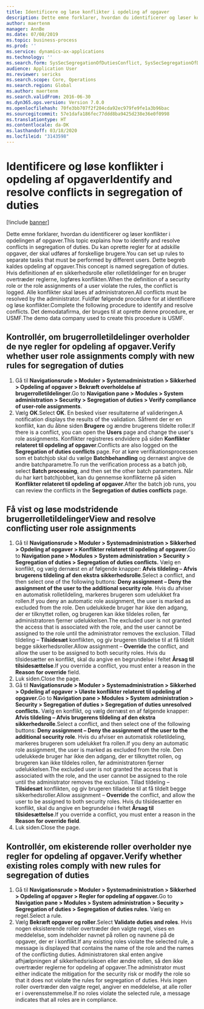 ```yaml
---
title: Identificere og løse konflikter i opdeling af opgaver
description: Dette emne forklarer, hvordan du identificerer og løser konflikter i opdelingen af opgaver.
author: maertenm
manager: AnnBe
ms.date: 07/08/2019
ms.topic: business-process
ms.prod: ''
ms.service: dynamics-ax-applications
ms.technology: ''
ms.search.form: SysSecSegregationOfDutiesConflict, SysSecSegregationOfDutiesRule
audience: Application User
ms.reviewer: sericks
ms.search.scope: Core, Operations
ms.search.region: Global
ms.author: maertenm
ms.search.validFrom: 2016-06-30
ms.dyn365.ops.version: Version 7.0.0
ms.openlocfilehash: 70fe3bb707f2f204cda92ec979fe9fe1a3b96bac
ms.sourcegitcommit: 57e1dafa186fec77ddd8ba9425d238e36e0f0998
ms.translationtype: HT
ms.contentlocale: da-DK
ms.lasthandoff: 03/18/2020
ms.locfileid: "3143598"
---
```

# <a name="identify-and-resolve-conflicts-in-segregation-of-duties"></a><span data-ttu-id="7c686-103">Identificere og løse konflikter i opdeling af opgaver</span><span class="sxs-lookup"><span data-stu-id="7c686-103">Identify and resolve conflicts in segregation of duties</span></span>

[!include [banner](../../includes/banner.md)]

<span data-ttu-id="7c686-104">Dette emne forklarer, hvordan du identificerer og løser konflikter i opdelingen af opgaver.</span><span class="sxs-lookup"><span data-stu-id="7c686-104">This topic explains how to identify and resolve conflicts in segregation of duties.</span></span> <span data-ttu-id="7c686-105">Du kan oprette regler for at adskille opgaver, der skal udføres af forskellige brugere.</span><span class="sxs-lookup"><span data-stu-id="7c686-105">You can set up rules to separate tasks that must be performed by different users.</span></span> <span data-ttu-id="7c686-106">Dette begreb kaldes opdeling af opgaver.</span><span class="sxs-lookup"><span data-stu-id="7c686-106">This concept is named segregation of duties.</span></span> <span data-ttu-id="7c686-107">Hvis definitionen af en sikkerhedsrolle eller rolletildelinger for en bruger overtræder reglerne, logføres konflikten.</span><span class="sxs-lookup"><span data-stu-id="7c686-107">When the definition of a security role or the role assignments of a user violate the rules, the conflict is logged.</span></span> <span data-ttu-id="7c686-108">Alle konflikter skal løses af administratoren.</span><span class="sxs-lookup"><span data-stu-id="7c686-108">All conflicts must be resolved by the administrator.</span></span> <span data-ttu-id="7c686-109">Fuldfør følgende procedure for at identificere og løse konflikter.</span><span class="sxs-lookup"><span data-stu-id="7c686-109">Complete the following procedure to identify and resolve conflicts.</span></span> <span data-ttu-id="7c686-110">Det demodatafirma, der bruges til at oprette denne procedure, er USMF.</span><span class="sxs-lookup"><span data-stu-id="7c686-110">The demo data company used to create this procedure is USMF.</span></span>


## <a name="verify-whether-user-role-assignments-comply-with-new-rules-for-segregation-of-duties"></a><span data-ttu-id="7c686-111">Kontrollér, om brugerrolletildelinger overholder de nye regler for opdeling af opgaver.</span><span class="sxs-lookup"><span data-stu-id="7c686-111">Verify whether user role assignments comply with new rules for segregation of duties</span></span>
1. <span data-ttu-id="7c686-112">Gå til **Navigationsrude > Moduler > Systemadministration > Sikkerhed > Opdeling af opgaver > Bekræft overholdelse af brugerrolletildelinger**.</span><span class="sxs-lookup"><span data-stu-id="7c686-112">Go to **Navigation pane > Modules > System administration > Security > Segregation of duties > Verify compliance of user-role assignments**.</span></span>
2. <span data-ttu-id="7c686-113">Vælg **OK**.</span><span class="sxs-lookup"><span data-stu-id="7c686-113">Select **OK**.</span></span> <span data-ttu-id="7c686-114">En besked viser resultaterne af valideringen.</span><span class="sxs-lookup"><span data-stu-id="7c686-114">A notification displays the results of the validation.</span></span> <span data-ttu-id="7c686-115">Såfremt der er en konflikt, kan du åbne siden **Brugere** og ændre brugerens tildelte roller.</span><span class="sxs-lookup"><span data-stu-id="7c686-115">If there is a conflict, you can open the **Users** page and change the user's role assignments.</span></span> <span data-ttu-id="7c686-116">Konflikter registreres endvidere på siden **Konflikter relateret til opdeling af opgaver**.</span><span class="sxs-lookup"><span data-stu-id="7c686-116">Conflicts are also logged on the **Segregation of duties conflicts** page.</span></span> <span data-ttu-id="7c686-117">For at køre verifikationsprocessen som et batchjob skal du vælge **Batchbehandling** og dernæst angive de andre batchparametre.</span><span class="sxs-lookup"><span data-stu-id="7c686-117">To run the verification process as a batch job, select **Batch processing**, and then set the other batch parameters.</span></span> <span data-ttu-id="7c686-118">Når du har kørt batchjobbet, kan du gennemse konflikterne på siden **Konflikter relateret til opdeling af opgaver**.</span><span class="sxs-lookup"><span data-stu-id="7c686-118">After the batch job runs, you can review the conflicts in the **Segregation of duties conflicts** page.</span></span>  

## <a name="view-and-resolve-conflicting-user-role-assignments"></a><span data-ttu-id="7c686-119">Få vist og løse modstridende brugerrolletildelinger</span><span class="sxs-lookup"><span data-stu-id="7c686-119">View and resolve conflicting user role assignments</span></span>
1. <span data-ttu-id="7c686-120">Gå til **Navigationsrude > Moduler > Systemadministration > Sikkerhed > Opdeling af opgaver > Konflikter relateret til opdeling af opgaver.**</span><span class="sxs-lookup"><span data-stu-id="7c686-120">Go to **Navigation pane > Modules > System administration > Security > Segregation of duties > Segregation of duties conflicts.**</span></span> <span data-ttu-id="7c686-121">Vælg en konflikt, og vælg dernæst en af følgende knapper: **Afvis tildeling – Afvis brugerens tildeling af den ekstra sikkerhedsrolle**.</span><span class="sxs-lookup"><span data-stu-id="7c686-121">Select a conflict, and then select one of the following buttons: **Deny assignment – Deny the assignment of the user to the additional security role**.</span></span> <span data-ttu-id="7c686-122">Hvis du afviser en automatisk rolletildeling, markeres brugeren som udelukket fra rollen.</span><span class="sxs-lookup"><span data-stu-id="7c686-122">If you deny an automatic role assignment, the user is marked as excluded from the role.</span></span> <span data-ttu-id="7c686-123">Den udelukkede bruger har ikke den adgang, der er tilknyttet rollen, og brugeren kan ikke tildeles rollen, før administratoren fjerner udelukkelsen.</span><span class="sxs-lookup"><span data-stu-id="7c686-123">The excluded user is not granted the access that is associated with the role, and the user cannot be assigned to the role until the administrator removes the exclusion.</span></span> <span data-ttu-id="7c686-124">Tillad tildeling – **Tilsidesæt** konflikten, og giv brugeren tilladelse til at få tildelt begge sikkerhedsroller.</span><span class="sxs-lookup"><span data-stu-id="7c686-124">Allow assignment – **Override** the conflict, and allow the user to be assigned to both security roles.</span></span> <span data-ttu-id="7c686-125">Hvis du tilsidesætter en konflikt, skal du angive en begrundelse i feltet **Årsag til tilsidesættelse**.</span><span class="sxs-lookup"><span data-stu-id="7c686-125">If you override a conflict, you must enter a reason in the **Reason for override** field.</span></span>  
2. <span data-ttu-id="7c686-126">Luk siden.</span><span class="sxs-lookup"><span data-stu-id="7c686-126">Close the page.</span></span>
3. <span data-ttu-id="7c686-127">Gå til **Navigationsrude > Moduler > Systemadministration > Sikkerhed > Opdeling af opgaver > Uløste konflikter relateret til opdeling af opgaver.**</span><span class="sxs-lookup"><span data-stu-id="7c686-127">Go to **Navigation pane > Modules > System administration > Security > Segregation of duties > Segregation of duties unresolved conflicts.**</span></span> <span data-ttu-id="7c686-128">Vælg en konflikt, og vælg dernæst en af følgende knapper: **Afvis tildeling – Afvis brugerens tildeling af den ekstra sikkerhedsrolle**.</span><span class="sxs-lookup"><span data-stu-id="7c686-128">Select a conflict, and then select one of the following buttons: **Deny assignment – Deny the assignment of the user to the additional security role**.</span></span> <span data-ttu-id="7c686-129">Hvis du afviser en automatisk rolletildeling, markeres brugeren som udelukket fra rollen.</span><span class="sxs-lookup"><span data-stu-id="7c686-129">If you deny an automatic role assignment, the user is marked as excluded from the role.</span></span> <span data-ttu-id="7c686-130">Den udelukkede bruger har ikke den adgang, der er tilknyttet rollen, og brugeren kan ikke tildeles rollen, før administratoren fjerner udelukkelsen.</span><span class="sxs-lookup"><span data-stu-id="7c686-130">The excluded user is not granted the access that is associated with the role, and the user cannot be assigned to the role until the administrator removes the exclusion.</span></span> <span data-ttu-id="7c686-131">Tillad tildeling – **Tilsidesæt** konflikten, og giv brugeren tilladelse til at få tildelt begge sikkerhedsroller.</span><span class="sxs-lookup"><span data-stu-id="7c686-131">Allow assignment – **Override** the conflict, and allow the user to be assigned to both security roles.</span></span> <span data-ttu-id="7c686-132">Hvis du tilsidesætter en konflikt, skal du angive en begrundelse i feltet **Årsag til tilsidesættelse**.</span><span class="sxs-lookup"><span data-stu-id="7c686-132">If you override a conflict, you must enter a reason in the **Reason for override field**.</span></span>    
4. <span data-ttu-id="7c686-133">Luk siden.</span><span class="sxs-lookup"><span data-stu-id="7c686-133">Close the page.</span></span>

## <a name="verify-whether-existing-roles-comply-with-new-rules-for-segregation-of-duties"></a><span data-ttu-id="7c686-134">Kontrollér, om ekisterende roller overholder nye regler for opdeling af opgaver.</span><span class="sxs-lookup"><span data-stu-id="7c686-134">Verify whether existing roles comply with new rules for segregation of duties</span></span>
1. <span data-ttu-id="7c686-135">Gå til **Navigationsrude > Moduler > Systemadministration > Sikkerhed > Opdeling af opgaver > Regler for opdeling af opgaver.**</span><span class="sxs-lookup"><span data-stu-id="7c686-135">Go to **Navigation pane > Modules > System administration > Security > Segregation of duties > Segregation of duties rules**.</span></span> <span data-ttu-id="7c686-136">Vælg en regel.</span><span class="sxs-lookup"><span data-stu-id="7c686-136">Select a rule.</span></span>  
2. <span data-ttu-id="7c686-137">Vælg **Bekræft opgaver og roller**.</span><span class="sxs-lookup"><span data-stu-id="7c686-137">Select **Validate duties and roles**.</span></span> <span data-ttu-id="7c686-138">Hvis nogen eksisterende roller overtræder den valgte regel, vises en meddelelse, som indeholder navnet på rollen og navnene på de opgaver, der er i konflikt.</span><span class="sxs-lookup"><span data-stu-id="7c686-138">If any existing roles violate the selected rule, a message is displayed that contains the name of the role and the names of the conflicting duties.</span></span> <span data-ttu-id="7c686-139">Administratoren skal enten angive afhjælpningen af sikkerhedsrisikoen eller ændre rollen, så den ikke overtræder reglerne for opdeling af opgaver.</span><span class="sxs-lookup"><span data-stu-id="7c686-139">The administrator must either indicate the mitigation for the security risk or modify the role so that it does not violate the rules for segregation of duties.</span></span> <span data-ttu-id="7c686-140">Hvis ingen roller overtræder den valgte regel, angiver en meddelelse, at alle roller er i overensstemmelse.</span><span class="sxs-lookup"><span data-stu-id="7c686-140">If no roles violate the selected rule, a message indicates that all roles are in compliance.</span></span>  

